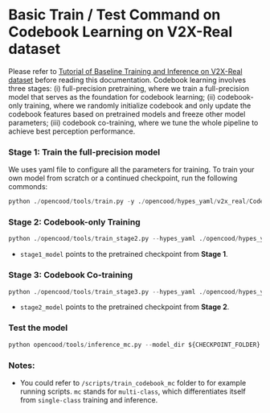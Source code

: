 # Basic Train / Test Command on Codebook Learning on V2X-Real dataset

Please refer to [Tutorial of Baseline Training and Inference on V2X-Real dataset](docs/Tutorial_V2X-Real_Baseline.md) before reading this documentation. Codebook learning involves three stages: (i) full-precision pretraining, where we train a full-precision model that serves as the foundation for codebook learning; (ii) codebook-only training, where we randomly initialize codebook and only update the codebook features based on pretrained models and freeze other model parameters; (iii) codebook co-training, where we tune the whole pipeline to achieve best perception performance.

### Stage 1: Train the full-precision model

We uses yaml file to configure all the parameters for training. To train your own model
from scratch or a continued checkpoint, run the following commonds:

```python
python ./opencood/tools/train.py -y ./opencood/hypes_yaml/v2x_real/Codebook/stage1/lidar_pyramid_stage1.yaml
```

### Stage 2: Codebook-only Training
```python
python ./opencood/tools/train_stage2.py --hypes_yaml ./opencood/hypes_yaml/v2x_real/Codebook/stage2/lidar_pyramid_stage2.yaml --stage1_model your_path_to_stage1_model.pth
```

- `stage1_model` points to the pretrained checkpoint from **Stage 1**.

### Stage 3: Codebook Co-training
```python
python ./opencood/tools/train_stage3.py --hypes_yaml ./opencood/hypes_yaml/v2x_real/Codebook/stage3/lidar_pyramid_stage3.yaml --stage2_model your_path_to_stage2_model.pth
```

- `stage2_model` points to the pretrained checkpoint from **Stage 2**.

### Test the model

```python
python opencood/tools/inference_mc.py --model_dir ${CHECKPOINT_FOLDER} [--fusion_method intermediate]
```


### Notes:
- You could refer to `/scripts/train_codebook_mc` folder to for example running scripts. `mc` stands for `multi-class`, which differentiates itself from `single-class` training and inference.
